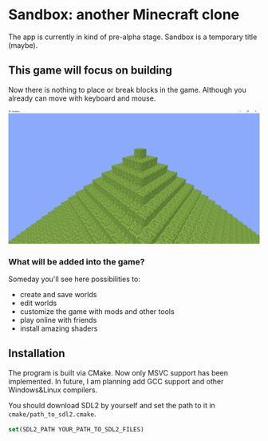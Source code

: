 # Sandbox: another Minecraft clone

The app is currently in kind of pre-alpha stage.
Sandbox is a temporary title (maybe).

## This game will focus on building

Now there is nothing to place or break blocks in the game. Although you already can move with keyboard and mouse.

![Pyramid render](assets/pyramid.png)

### What will be added into the game?

Someday you'll see here possibilities to:
* create and save worlds
* edit worlds
* customize the game with mods and other tools
* play online with friends
* install amazing shaders

## Installation

The program is built via CMake. Now only MSVC support has been implemented. In future, I am planning add GCC support and other Windows&Linux compilers.

You should download SDL2 by yourself and set the path to it in `cmake/path_to_sdl2.cmake`.

```cmake
set(SDL2_PATH YOUR_PATH_TO_SDL2_FILES)
```
